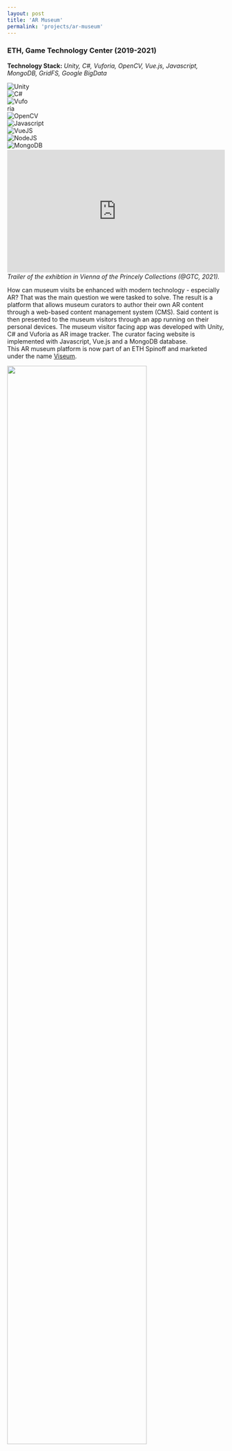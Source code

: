 ```yaml
---
layout: post
title: 'AR Museum'
permalink: 'projects/ar-museum'
---
```


### ETH, Game Technology Center (2019-2021)
**Technology Stack:** *Unity, C#, Vuforia, OpenCV, Vue.js, Javascript, MongoDB, GridFS, Google BigData*

<div class="project-page-icon-bar">
  <div class="icon-container float-left">
    <img src="../assets/img/unity.png" alt="Unity">
  </div>
  <div class="icon-container float-left">
    <img src="../assets/img/csharp.png" alt="C#">
  </div>
  <div class="icon-container float-left" style="width:48px;">
    <img src="../assets/img/vuforia.png" alt="Vuforia">
  </div>
  <div class="icon-container float-left">
    <img src="../assets/img/opencv.png" alt="OpenCV">
  </div>
  <div class="icon-container float-left">
    <img src="../assets/img/javascript.png" alt="Javascript">
  </div>
  <div class="icon-container float-left">
    <img src="../assets/img/vuejs.png" alt="VueJS">
  </div>
  <div class="icon-container float-left">
    <img src="../assets/img/nodejs.png" alt="NodeJS">
  </div>
  <div class="icon-container float-left">
    <img src="../assets/img/mongodb.png" alt="MongoDB">
  </div>
</div>

<div style="width:100%; aspect-ratio:16/9; float: none; clear: both; margin: 2px auto;">
  <embed
    src="https://www.youtube.com/embed/sa1C9v-zqLg?autohide=1&autoplay=0"
    wmode="transparent"
    type="video/mp4"
    width="100%" height="100%"
    allow="autoplay; encrypted-media; picture-in-picture"
    allowfullscreen
    title="Keyboard Cat"
  >
</div>
<p class="caption" style="margin-top:0;">
  <i>Trailer of the exhibtion in Vienna of the Princely Collections (@GTC, 2021).</i>
</p>

How can museum visits be enhanced with modern technology - especially AR? That was the main question we were tasked to solve. The result is a platform that allows museum curators to author their own AR content through a web-based content management system (CMS). Said content is then presented to the museum visitors through an app running on their personal devices. 
The museum visitor facing app was developed with Unity, C# and Vuforia as AR image tracker. The curator facing website is implemented with Javascript, Vue.js and a MongoDB database.   
This AR museum platform is now part of an ETH Spinoff and marketed under the name [Viseum](https://aperionxr.com).

<img src="../assets/img/bta-cms_en.jpg" width="80%" class="center-horizontal">  
<p class="caption" style="margin-top:0;">
    <i>Overview of the AR Museum platform (@Aperion XR, 2024).</i>
</p>


### My Contributions
I was mainly involved in the creation of the UI and AR functionalities on the Unity app, but also contributed to the frontent (Vue.js) and backend (Javascript) of the CMS website.  

#### AR App
I created several **AR functionalities**, such as displaying videos on top of the art-pieces, or a slider interaction, allowing to see two different versions of the same painting. One additional notable AR functionality I implemented is a *face-swap* feature (OpenCV), allowing museum visitors to place their faces instead of pre-defined faces on some of the paintings in the museum and seeing the result in AR. Challenges were mainly the face-detection, re-coloring of the taken photograph to match the style of the painting and a simple UI to present the feature to the museum visitors. This was accomplished with OpenCV and overlaying the physical painting with an AR-based UI.  
Furthermore, I implemented a **wiki-style UI** for visitors to read the textual information the curators want to empart. The wiki also supports **videos** and **image galleries** to be displayed in the app. I also signed responsible for developing a visual floorplan with all paintings of the exhibition as authored in the CMS. 
All UI developments were done in close collaboration with the in-house digital artist who guided the design process.  

#### Web CMS
On the CMS-side I spent notable time to develop a **visualization framework of the user data** gathered by the AR app. This includes Google BigData queries, visualization of the SVG floorplan and adding additional SVG content to visualize and highlight paths users have taken through the exhibition space. Following this line of work, I was also responsible for creating an SVG-based **editor to place art pieces** on an SVG image of the floorplan of the exhibition. 
Furthermore I created various pages to **display and edit information stored in the database**, integrated the **file-upload system**, as well as the GridFS filesystem for the MongoDB database, and contributed greatly to the overall datastructures used in the database.  

#### Student Thesis Supervision
I supervised two Bachelor theses in this project. Both included existing neural networks to animate the paintings: One would create an [animated version of landscape paintings](https://gtc.inf.ethz.ch/research/student-projects/animated-paintings.html), by making clouds move and potentially change the time of day. The other one would use a short video of the user's face and use the facial expressions within to [animate a selected portrait painting](https://gtc.inf.ethz.ch/research/student-projects/facial-expression-transfer-ar.html). 

### Videos
<div style="width:100%; aspect-ratio:16/9; float: none; clear: both; margin: 2px auto;">
  <embed
    src="https://www.youtube.com/embed/3NR8IrEAsyI?autohide=1&autoplay=0"
    wmode="transparent"
    type="video/mp4"
    width="100%" height="100%"
    allow="autoplay; encrypted-media; picture-in-picture"
    allowfullscreen
    title="Keyboard Cat"
  >
</div>
<p class="caption" style="margin-top:0;">
  <i>Trailer of the "Parallelen" exhibition of the ETH Graphische Sammlung in Zurich (@GTC, 2020).</i>
</p>



### Links
- [Research Page (ETH)](https://gtc.inf.ethz.ch/research/augmented-and-virtual-reality-research/behind-the-art.html)
- [Viseum (Aperion XR)](https://aperionxr.com/)